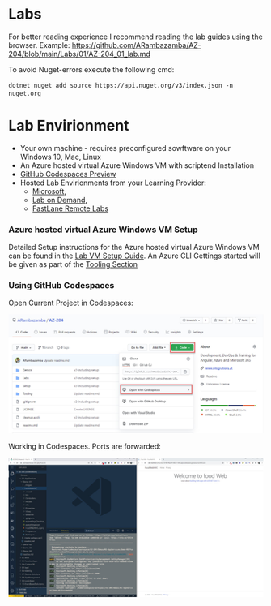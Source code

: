# Labs

For better reading experience I recommend reading the lab guides using the browser. Example: https://github.com/ARambazamba/AZ-204/blob/main/Labs/01/AZ-204_01_lab.md

To avoid Nuget-errors execute the following cmd:

```
dotnet nuget add source https://api.nuget.org/v3/index.json -n nuget.org
```

# Lab Envirionment

-   Your own machine - requires preconfigured sowftware on your Windows 10, Mac, Linux
-   An Azure hosted virtual Azure Windows VM with scriptend Installation
-   [GitHub Codespaces Preview](https://github.com/features/codespaces)
-   Hosted Lab Envirionments from your Learning Provider:
    -   [Microsoft](00-LOD/),
    -   [Lab on Demand](00-LOD/),
    -   [FastLane Remote Labs](00-Flane/)

### Azure hosted virtual Azure Windows VM Setup

Detailed Setup instructions for the Azure hosted virtual Azure Windows VM can be found in the [Lab VM Setup Guide](../Setup/readme.md). An Azure CLI Gettings started will be given as part of the [Tooling Section](../Tooling/)

### Using GitHub Codespaces

Open Current Project in Codespaces:

![open-codespaces](_images/open-codespaces.jpg)

Working in Codespaces. Ports are forwarded:

![codespaces-working.jpg](_images/codespaces-working.jpg)
